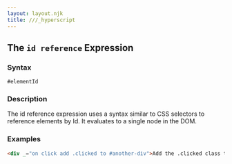```yaml
---
layout: layout.njk
title: ///_hyperscript
---
```


## The `id reference` Expression

### Syntax

`#elementId`


### Description

The id reference expression uses a syntax similar to CSS selectors to reference elements by Id.  It evaluates to a single 
node in the DOM.

### Examples

```html
<div _="on click add .clicked to #another-div">Add the .clicked class to another div!</div>
```